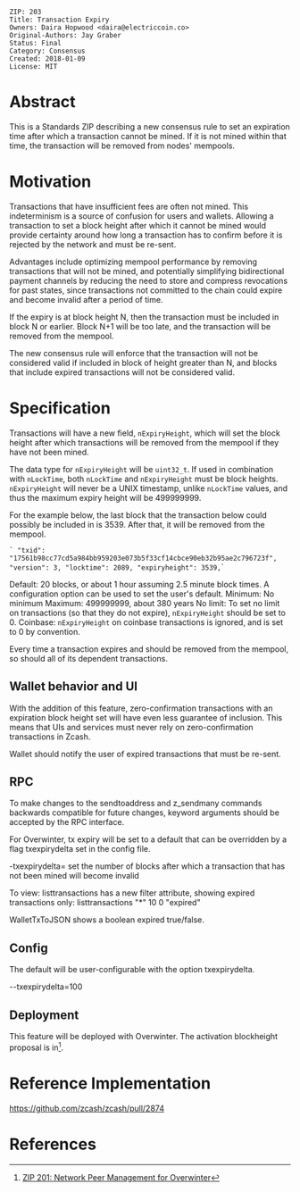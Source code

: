     ZIP: 203
    Title: Transaction Expiry
    Owners: Daira Hopwood <daira@electriccoin.co>
    Original-Authors: Jay Graber
    Status: Final
    Category: Consensus
    Created: 2018-01-09
    License: MIT

Abstract
========

This is a Standards ZIP describing a new consensus rule to set an
expiration time after which a transaction cannot be mined. If it is not
mined within that time, the transaction will be removed from nodes\'
mempools.

Motivation
==========

Transactions that have insufficient fees are often not mined. This
indeterminism is a source of confusion for users and wallets. Allowing a
transaction to set a block height after which it cannot be mined would
provide certainty around how long a transaction has to confirm before it
is rejected by the network and must be re-sent.

Advantages include optimizing mempool performance by removing
transactions that will not be mined, and potentially simplifying
bidirectional payment channels by reducing the need to store and
compress revocations for past states, since transactions not committed
to the chain could expire and become invalid after a period of time.

If the expiry is at block height N, then the transaction must be
included in block N or earlier. Block N+1 will be too late, and the
transaction will be removed from the mempool.

The new consensus rule will enforce that the transaction will not be
considered valid if included in block of height greater than N, and
blocks that include expired transactions will not be considered valid.

Specification
=============

Transactions will have a new field, `nExpiryHeight`, which will set the
block height after which transactions will be removed from the mempool
if they have not been mined.

The data type for `nExpiryHeight` will be `uint32_t`. If used in
combination with `nLockTime`, both `nLockTime` and `nExpiryHeight` must
be block heights. `nExpiryHeight` will never be a UNIX timestamp, unlike
`nLockTime` values, and thus the maximum expiry height will be
499999999.

For the example below, the last block that the transaction below could
possibly be included in is 3539. After that, it will be removed from the
mempool.

`` ` "txid": "17561b98cc77cd5a984bb959203e073b5f33cf14cbce90eb32b95ae2c796723f", "version": 3, "locktime": 2089, "expiryheight": 3539, ``\`

Default: 20 blocks, or about 1 hour assuming 2.5 minute block times. A
configuration option can be used to set the user\'s default. Minimum: No
minimum Maximum: 499999999, about 380 years No limit: To set no limit on
transactions (so that they do not expire), `nExpiryHeight` should be set
to 0. Coinbase: `nExpiryHeight` on coinbase transactions is ignored, and
is set to 0 by convention.

Every time a transaction expires and should be removed from the mempool,
so should all of its dependent transactions.

Wallet behavior and UI
----------------------

With the addition of this feature, zero-confirmation transactions with
an expiration block height set will have even less guarantee of
inclusion. This means that UIs and services must never rely on
zero-confirmation transactions in Zcash.

Wallet should notify the user of expired transactions that must be
re-sent.

RPC
---

To make changes to the sendtoaddress and z\_sendmany commands backwards
compatible for future changes, keyword arguments should be accepted by
the RPC interface.

For Overwinter, tx expiry will be set to a default that can be
overridden by a flag txexpirydelta set in the config file.

-txexpirydelta= set the number of blocks after which a transaction that
has not been mined will become invalid

To view: listtransactions has a new filter attribute, showing expired
transactions only: listtransactions \"\*\" 10 0 \"expired\"

WalletTxToJSON shows a boolean expired true/false.

Config
------

The default will be user-configurable with the option txexpirydelta.

\--txexpirydelta=100

Deployment
----------

This feature will be deployed with Overwinter. The activation
blockheight proposal is in[^1].

Reference Implementation
========================

<https://github.com/zcash/zcash/pull/2874>

References
==========

[^1]: [ZIP 201: Network Peer Management for
    Overwinter](https://github.com/zcash/zips/blob/master/zip-0201.rst)
